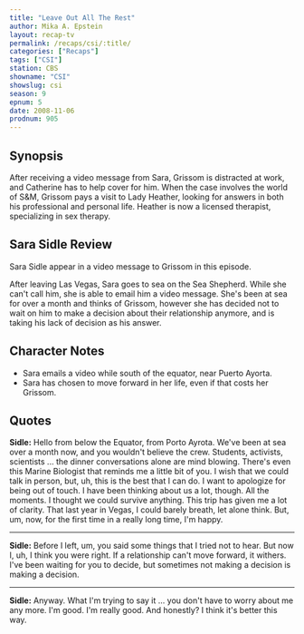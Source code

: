 ```yaml
---
title: "Leave Out All The Rest"
author: Mika A. Epstein
layout: recap-tv
permalink: /recaps/csi/:title/
categories: ["Recaps"]
tags: ["CSI"]
station: CBS
showname: "CSI"
showslug: csi
season: 9  
epnum: 5  
date: 2008-11-06
prodnum: 905  
---
```


## Synopsis

After receiving a video message from Sara, Grissom is distracted at work, and Catherine has to help cover for him. When the case involves the world of S&M, Grissom pays a visit to Lady Heather, looking for answers in both his professional and personal life. Heather is now a licensed therapist, specializing in sex therapy.

## Sara Sidle Review

Sara Sidle appear in a video message to Grissom in this episode.

After leaving Las Vegas, Sara goes to sea on the Sea Shepherd. While she can't call him, she is able to email him a video message. She's been at sea for over a month and thinks of Grissom, however she has decided not to wait on him to make a decision about their relationship anymore, and is taking his lack of decision as his answer.

## Character Notes

* Sara emails a video while south of the equator, near Puerto Ayorta.  
* Sara has chosen to move forward in her life, even if that costs her Grissom.

## Quotes

**Sidle:** Hello from below the Equator, from Porto Ayrota. We've been at sea over a month now, and you wouldn't believe the crew. Students, activists, scientists ... the dinner conversations alone are mind blowing. There's even this Marine Biologist that reminds me a little bit of you. I wish that we could talk in person, but, uh, this is the best that I can do. I want to apologize for being out of touch. I have been thinking about us a lot, though. All the moments. I thought we could survive anything. This trip has given me a lot of clarity. That last year in Vegas, I could barely breath, let alone think. But, um, now, for the first time in a really long time, I'm happy.  

* * *

**Sidle:** Before I left, um, you said some things that I tried not to hear. But now I, uh, I think you were right. If a relationship can't move forward, it withers. I've been waiting for you to decide, but sometimes not making a decision is making a decision.  

* * *

**Sidle:** Anyway. What I'm trying to say it ... you don't have to worry about me any more. I'm good. I'm really good. And honestly? I think it's better this way.


